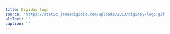 ```yaml
---
title: Digiday logo
source: 'https://static.jamesdigioia.com/uploads/2013/digiday-logo.gif'
altText: ''
caption: ''
---
```


